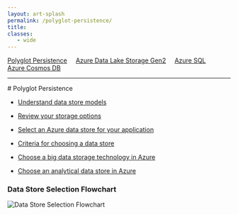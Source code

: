 ```yaml
---
layout: art-splash
permalink: /polyglot-persistence/
title: 
classes: 
   - wide
---
```

<a href="../polyglot-persistence">Polyglot Persistence</a> &nbsp; &nbsp; <a href="../adlsg2">Azure Data Lake Storage Gen2</a> &nbsp; &nbsp; <a href="../azure-sql">Azure SQL</a> &nbsp; &nbsp; <a href="../azure-cosmos-db">Azure Cosmos DB</a>
<hr />
# Polyglot Persistence

* [Understand data store models](https://learn.microsoft.com/en-us/azure/architecture/guide/technology-choices/data-store-overview)

* [Review your storage options](https://learn.microsoft.com/en-us/azure/cloud-adoption-framework/ready/considerations/storage-options)

* [Select an Azure data store for your application](https://learn.microsoft.com/en-us/azure/architecture/guide/technology-choices/data-store-decision-tree)

* [Criteria for choosing a data store](https://learn.microsoft.com/en-us/azure/architecture/guide/technology-choices/data-store-considerations)

* [Choose a big data storage technology in Azure](https://learn.microsoft.com/en-us/azure/architecture/data-guide/technology-choices/data-storage)

* [Choose an analytical data store in Azure](https://learn.microsoft.com/en-us/azure/architecture/data-guide/technology-choices/analytical-data-stores)

### Data Store Selection Flowchart

![Data Store Selection Flowchart](../assets/img/data-store-decision-tree.svg)
